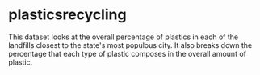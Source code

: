 # plasticsrecycling
This dataset looks at the overall percentage of plastics in each of the landfills closest to the state's most populous city. It also breaks down the percentage that each type of plastic composes in the overall amount of plastic. 
